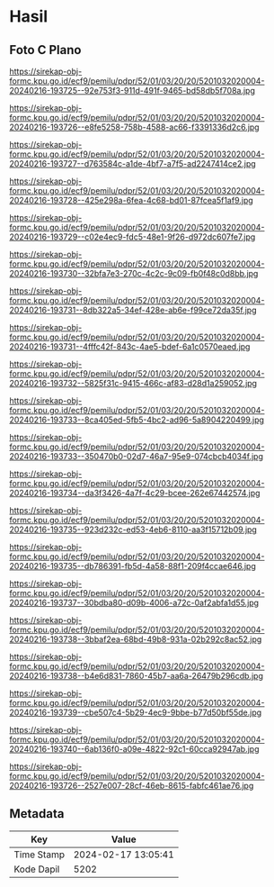 # Hasil

## Foto C Plano

https://sirekap-obj-formc.kpu.go.id/ecf9/pemilu/pdpr/52/01/03/20/20/5201032020004-20240216-193725--92e753f3-911d-491f-9465-bd58db5f708a.jpg

https://sirekap-obj-formc.kpu.go.id/ecf9/pemilu/pdpr/52/01/03/20/20/5201032020004-20240216-193726--e8fe5258-758b-4588-ac66-f3391336d2c6.jpg

https://sirekap-obj-formc.kpu.go.id/ecf9/pemilu/pdpr/52/01/03/20/20/5201032020004-20240216-193727--d763584c-a1de-4bf7-a7f5-ad2247414ce2.jpg

https://sirekap-obj-formc.kpu.go.id/ecf9/pemilu/pdpr/52/01/03/20/20/5201032020004-20240216-193728--425e298a-6fea-4c68-bd01-87fcea5f1af9.jpg

https://sirekap-obj-formc.kpu.go.id/ecf9/pemilu/pdpr/52/01/03/20/20/5201032020004-20240216-193729--c02e4ec9-fdc5-48e1-9f26-d972dc607fe7.jpg

https://sirekap-obj-formc.kpu.go.id/ecf9/pemilu/pdpr/52/01/03/20/20/5201032020004-20240216-193730--32bfa7e3-270c-4c2c-9c09-fb0f48c0d8bb.jpg

https://sirekap-obj-formc.kpu.go.id/ecf9/pemilu/pdpr/52/01/03/20/20/5201032020004-20240216-193731--8db322a5-34ef-428e-ab6e-f99ce72da35f.jpg

https://sirekap-obj-formc.kpu.go.id/ecf9/pemilu/pdpr/52/01/03/20/20/5201032020004-20240216-193731--4fffc42f-843c-4ae5-bdef-6a1c0570eaed.jpg

https://sirekap-obj-formc.kpu.go.id/ecf9/pemilu/pdpr/52/01/03/20/20/5201032020004-20240216-193732--5825f31c-9415-466c-af83-d28d1a259052.jpg

https://sirekap-obj-formc.kpu.go.id/ecf9/pemilu/pdpr/52/01/03/20/20/5201032020004-20240216-193733--8ca405ed-5fb5-4bc2-ad96-5a8904220499.jpg

https://sirekap-obj-formc.kpu.go.id/ecf9/pemilu/pdpr/52/01/03/20/20/5201032020004-20240216-193733--350470b0-02d7-46a7-95e9-074cbcb4034f.jpg

https://sirekap-obj-formc.kpu.go.id/ecf9/pemilu/pdpr/52/01/03/20/20/5201032020004-20240216-193734--da3f3426-4a7f-4c29-bcee-262e67442574.jpg

https://sirekap-obj-formc.kpu.go.id/ecf9/pemilu/pdpr/52/01/03/20/20/5201032020004-20240216-193735--923d232c-ed53-4eb6-8110-aa3f15712b09.jpg

https://sirekap-obj-formc.kpu.go.id/ecf9/pemilu/pdpr/52/01/03/20/20/5201032020004-20240216-193735--db786391-fb5d-4a58-88f1-209f4ccae646.jpg

https://sirekap-obj-formc.kpu.go.id/ecf9/pemilu/pdpr/52/01/03/20/20/5201032020004-20240216-193737--30bdba80-d09b-4006-a72c-0af2abfa1d55.jpg

https://sirekap-obj-formc.kpu.go.id/ecf9/pemilu/pdpr/52/01/03/20/20/5201032020004-20240216-193738--3bbaf2ea-68bd-49b8-931a-02b292c8ac52.jpg

https://sirekap-obj-formc.kpu.go.id/ecf9/pemilu/pdpr/52/01/03/20/20/5201032020004-20240216-193738--b4e6d831-7860-45b7-aa6a-26479b296cdb.jpg

https://sirekap-obj-formc.kpu.go.id/ecf9/pemilu/pdpr/52/01/03/20/20/5201032020004-20240216-193739--cbe507c4-5b29-4ec9-9bbe-b77d50bf55de.jpg

https://sirekap-obj-formc.kpu.go.id/ecf9/pemilu/pdpr/52/01/03/20/20/5201032020004-20240216-193740--6ab136f0-a09e-4822-92c1-60cca92947ab.jpg

https://sirekap-obj-formc.kpu.go.id/ecf9/pemilu/pdpr/52/01/03/20/20/5201032020004-20240216-193726--2527e007-28cf-46eb-8615-fabfc461ae76.jpg


## Metadata

| Key        | Value               |
| ---------- | ------------------- |
| Time Stamp | 2024-02-17 13:05:41 |
| Kode Dapil | 5202                |



